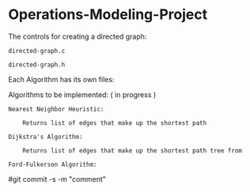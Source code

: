 # Operations-Modeling-Project

The controls for creating a directed graph:

    directed-graph.c
  
    directed-graph.h



Each Algorithm has its own files:




Algorithms to be implemented: ( in progress )

    Nearest Neighbor Heuristic:
  
        Returns list of edges that make up the shortest path
    
    Dijkstra's Algorithm:
  
        Returns list of edges that make up the shortest path tree from
    
    Ford-Fulkerson Algorithm:
  


  #git commit -s -m "comment"
